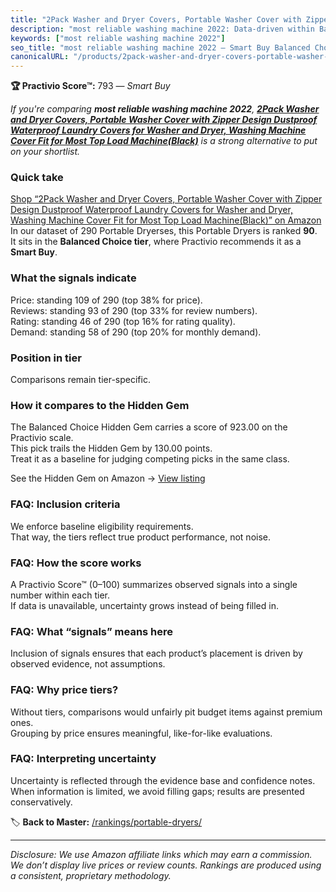 ```yaml
---
title: "2Pack Washer and Dryer Covers, Portable Washer Cover with Zipper Design Dustproof Waterproof Laundry Covers for Washer and Dryer, Washing Machine Cover Fit for Most Top Load Machine(Black)"
description: "most reliable washing machine 2022: Data-driven within Balanced Choice ranking using the Practivio Score™. Positioned by quality, value, demand, findability, m…"
keywords: ["most reliable washing machine 2022"]
seo_title: "most reliable washing machine 2022 — Smart Buy Balanced Choice (2025)"
canonicalURL: "/products/2pack-washer-and-dryer-covers-portable-washer-cover-with-zipper-design-dustproof-waterproof-laundry-covers-for-washer-and-dryer-washing-machine-cover-fit-for-most-top-load-machineblack-B0BGBPLL9W/"
---
```


**🏆 Practivio Score™:** 793 — _Smart Buy_


*If you're comparing **most reliable washing machine 2022**, **[2Pack Washer and Dryer Covers, Portable Washer Cover with Zipper Design Dustproof Waterproof Laundry Covers for Washer and Dryer, Washing Machine Cover Fit for Most Top Load Machine(Black)](https://www.amazon.com/dp/B0BGBPLL9W?tag=practivio-20)** is a strong alternative to put on your shortlist.*
### Quick take
[Shop “2Pack Washer and Dryer Covers, Portable Washer Cover with Zipper Design Dustproof Waterproof Laundry Covers for Washer and Dryer, Washing Machine Cover Fit for Most Top Load Machine(Black)” on Amazon](https://www.amazon.com/dp/B0BGBPLL9W?tag=practivio-20)
In our dataset of 290 Portable Dryerses, this Portable Dryers is ranked **90**.  
It sits in the **Balanced Choice tier**, where Practivio recommends it as a **Smart Buy**.

### What the signals indicate
Price: standing 109 of 290 (top 38% for price).  
Reviews: standing 93 of 290 (top 33% for review numbers).  
Rating: standing 46 of 290 (top 16% for rating quality).  
Demand: standing 58 of 290 (top 20% for monthly demand).

### Position in tier
Comparisons remain tier-specific.

### How it compares to the Hidden Gem
The Balanced Choice Hidden Gem carries a score of 923.00 on the Practivio scale.  
This pick trails the Hidden Gem by 130.00 points.  
Treat it as a baseline for judging competing picks in the same class.  

See the Hidden Gem on Amazon → [View listing](https://www.amazon.com/dp/B00Q4X2FSM?tag=practivio-20)

### FAQ: Inclusion criteria
We enforce baseline eligibility requirements.  
That way, the tiers reflect true product performance, not noise.

### FAQ: How the score works
A Practivio Score™ (0–100) summarizes observed signals into a single number within each tier.  
If data is unavailable, uncertainty grows instead of being filled in.

### FAQ: What “signals” means here
Inclusion of signals ensures that each product’s placement is driven by observed evidence, not assumptions.

### FAQ: Why price tiers?
Without tiers, comparisons would unfairly pit budget items against premium ones.  
Grouping by price ensures meaningful, like-for-like evaluations.

### FAQ: Interpreting uncertainty
Uncertainty is reflected through the evidence base and confidence notes.  
When information is limited, we avoid filling gaps; results are presented conservatively.


🏷️ **Back to Master:** [/rankings/portable-dryers/](/rankings/portable-dryers/)

---
_Disclosure: We use Amazon affiliate links which may earn a commission. We don’t display live prices or review counts. Rankings are produced using a consistent, proprietary methodology._
